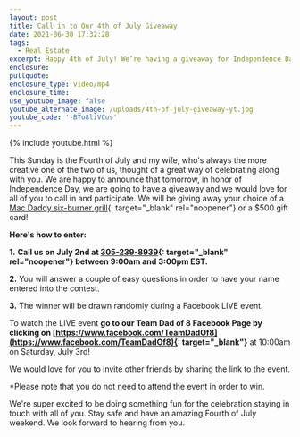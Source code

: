 ```yaml
---
layout: post
title: Call in to Our 4th of July Giveaway
date: 2021-06-30 17:32:28
tags:
  - Real Estate
excerpt: Happy 4th of July! We’re having a giveaway for Independence Day this year.
enclosure:
pullquote:
enclosure_type: video/mp4
enclosure_time:
use_youtube_image: false
youtube_alternate_image: /uploads/4th-of-july-giveaway-yt.jpg
youtube_code: '-BTo8liVCos'
---
```

{% include youtube.html %}

This Sunday is the Fourth of July and my wife, who's always the more creative one of the two of us, thought of a great way of celebrating along with you. We are happy to announce that tomorrow, in honor of Independence Day, we are going to have a giveaway and we would love for all of you to call in and participate. We will be giving away your choice of a [Mac Daddy six-burner grill](https://www.lowes.com/pd/Char-Broil-Performance-Stainless-6-Burner-Liquid-Propane-Gas-Grill-with-1-Side-Burner/1000713050){: target="_blank" rel="noopener"} or a $500 gift card\!

**Here's how to enter:**

**1\.** **Call us on July 2nd at [305-239-8939](tel:305-239-8939){: target="_blank" rel="noopener"} between 9:00am and 3:00pm EST.**

**2\.** You will answer a couple of easy questions in order to have your name entered into the contest.

**3\.** The winner will be drawn randomly during a Facebook LIVE event.

To watch the LIVE event **go to our Team Dad of 8 Facebook Page by clicking on&nbsp;[https://www.facebook.com/TeamDadOf8](https://www.facebook.com/TeamDadOf8){: target="_blank"}**&nbsp;at 10:00am on Saturday, July 3rd\!

We would love for you to invite other friends by sharing the link to the event.

\*Please note that you do not need to attend the event in order to win.

We're super excited to be doing something fun for the celebration staying in touch with all of you. Stay safe and have an amazing Fourth of July weekend. We look forward to hearing from you.
